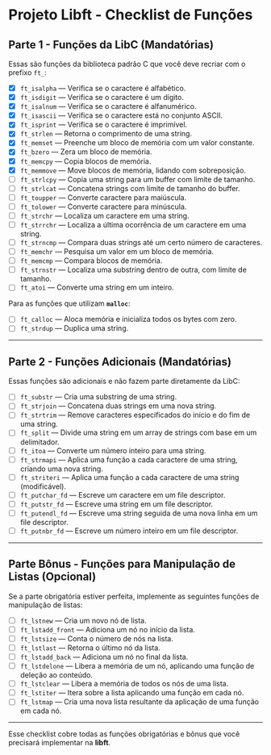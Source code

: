 # Projeto Libft - Checklist de Funções

## Parte 1 - Funções da LibC (Mandatórias)

Essas são funções da biblioteca padrão C que você deve recriar com o prefixo `ft_`:

- [x] `ft_isalpha` — Verifica se o caractere é alfabético.
- [x] `ft_isdigit` — Verifica se o caractere é um dígito.
- [x] `ft_isalnum` — Verifica se o caractere é alfanumérico.
- [x] `ft_isascii` — Verifica se o caractere está no conjunto ASCII.
- [x] `ft_isprint` — Verifica se o caractere é imprimível.
- [x] `ft_strlen` — Retorna o comprimento de uma string.
- [x] `ft_memset` — Preenche um bloco de memória com um valor constante.
- [x] `ft_bzero` — Zera um bloco de memória.
- [x] `ft_memcpy` — Copia blocos de memória.
- [x] `ft_memmove` — Move blocos de memória, lidando com sobreposição.
- [ ] `ft_strlcpy` — Copia uma string para um buffer com limite de tamanho.
- [ ] `ft_strlcat` — Concatena strings com limite de tamanho do buffer.
- [ ] `ft_toupper` — Converte caractere para maiúscula.
- [ ] `ft_tolower` — Converte caractere para minúscula.
- [ ] `ft_strchr` — Localiza um caractere em uma string.
- [ ] `ft_strrchr` — Localiza a última ocorrência de um caractere em uma string.
- [ ] `ft_strncmp` — Compara duas strings até um certo número de caracteres.
- [ ] `ft_memchr` — Pesquisa um valor em um bloco de memória.
- [ ] `ft_memcmp` — Compara blocos de memória.
- [ ] `ft_strnstr` — Localiza uma substring dentro de outra, com limite de tamanho.
- [ ] `ft_atoi` — Converte uma string em um inteiro.

Para as funções que utilizam **`malloc`**:

- [ ] `ft_calloc` — Aloca memória e inicializa todos os bytes com zero.
- [ ] `ft_strdup` — Duplica uma string.

---

## Parte 2 - Funções Adicionais (Mandatórias)

Essas funções são adicionais e não fazem parte diretamente da LibC:

- [ ] `ft_substr` — Cria uma substring de uma string.
- [ ] `ft_strjoin` — Concatena duas strings em uma nova string.
- [ ] `ft_strtrim` — Remove caracteres especificados do início e do fim de uma string.
- [ ] `ft_split` — Divide uma string em um array de strings com base em um delimitador.
- [ ] `ft_itoa` — Converte um número inteiro para uma string.
- [ ] `ft_strmapi` — Aplica uma função a cada caractere de uma string, criando uma nova string.
- [ ] `ft_striteri` — Aplica uma função a cada caractere de uma string (modificável).
- [ ] `ft_putchar_fd` — Escreve um caractere em um file descriptor.
- [ ] `ft_putstr_fd` — Escreve uma string em um file descriptor.
- [ ] `ft_putendl_fd` — Escreve uma string seguida de uma nova linha em um file descriptor.
- [ ] `ft_putnbr_fd` — Escreve um número inteiro em um file descriptor.

---

## Parte Bônus - Funções para Manipulação de Listas (Opcional)

Se a parte obrigatória estiver perfeita, implemente as seguintes funções de manipulação de listas:

- [ ] `ft_lstnew` — Cria um novo nó de lista.
- [ ] `ft_lstadd_front` — Adiciona um nó no início da lista.
- [ ] `ft_lstsize` — Conta o número de nós na lista.
- [ ] `ft_lstlast` — Retorna o último nó da lista.
- [ ] `ft_lstadd_back` — Adiciona um nó no final da lista.
- [ ] `ft_lstdelone` — Libera a memória de um nó, aplicando uma função de deleção ao conteúdo.
- [ ] `ft_lstclear` — Libera a memória de todos os nós de uma lista.
- [ ] `ft_lstiter` — Itera sobre a lista aplicando uma função em cada nó.
- [ ] `ft_lstmap` — Cria uma nova lista resultante da aplicação de uma função em cada nó.

---

Esse checklist cobre todas as funções obrigatórias e bônus que você precisará implementar na **libft**.
